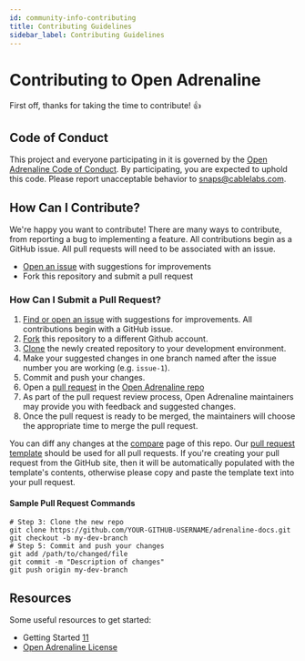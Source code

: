 ```yaml
---
id: community-info-contributing
title: Contributing Guidelines
sidebar_label: Contributing Guidelines
---
```


# Contributing to Open Adrenaline

First off, thanks for taking the time to contribute! 👍

## Code of Conduct

This project and everyone participating in it is governed by the
[Open Adrenaline Code of Conduct][1]. By participating, you are
expected to uphold this code. Please report unacceptable behavior to
[snaps@cablelabs.com][2].

[1]: https://github.com/cablelabs/adrenaline-docs/blob/master/CODE_OF_CONDUCT.md
[2]: mailto:snaps@cablelabs.com

## How Can I Contribute?

We're happy you want to contribute! There are many ways to contribute, from reporting
a bug to implementing a feature.  All contributions begin as a GitHub issue.
All pull requests will need to be associated with an issue.

- [Open an issue][3] with suggestions for improvements
- Fork this repository and submit a pull request

[3]: https://github.com/cablelabs/adrenaline-docs/issues

### How Can I Submit a Pull Request?

1. [Find or open an issue][3] with suggestions for improvements. All
contributions begin with a GitHub issue.
2. [Fork][5] this repository to a different Github account.
3. [Clone][6] the newly created repository to your development environment.
4. Make your suggested changes in one branch named after the issue number you
are working (e.g. `issue-1`).
5. Commit and push your changes.
6. Open a [pull request][7] in the [Open Adrenaline repo][8]
7. As part of the pull request review process, Open Adrenaline maintainers
may provide you with feedback and suggested changes.
8. Once the pull request is ready to be merged, the maintainers will choose the
appropriate time to merge the pull request.

You can diff any changes at the [compare][9] page of this repo.
Our [pull request template][10] should be used for all pull requests. If you're
creating your pull request from the GitHub site, then it will be automatically
populated with the template's contents, otherwise please copy and paste the
template text into your pull request.

[5]: https://help.github.com/articles/fork-a-repo/
[6]: https://help.github.com/articles/cloning-a-repository/
[7]: https://help.github.com/articles/about-pull-requests/
[8]: https://github.com/cablelabs/adrenaline-docs
[9]: https://github.com/cablelabs/adrenaline-docs/compare
[10]: PULL_REQUEST_TEMPLATE.md

#### Sample Pull Request Commands

```
# Step 3: Clone the new repo
git clone https://github.com/YOUR-GITHUB-USERNAME/adrenaline-docs.git
git checkout -b my-dev-branch
# Step 5: Commit and push your changes
git add /path/to/changed/file
git commit -m "Description of changes"
git push origin my-dev-branch
```

## Resources

Some useful resources to get started:
- Getting Started [11]
- [Open Adrenaline License][12]

[11]: https://github.com/cablelabs/adrenaline-docs/blob/dev/docs/guides/getting-started.md
[12]: LICENSE.md
